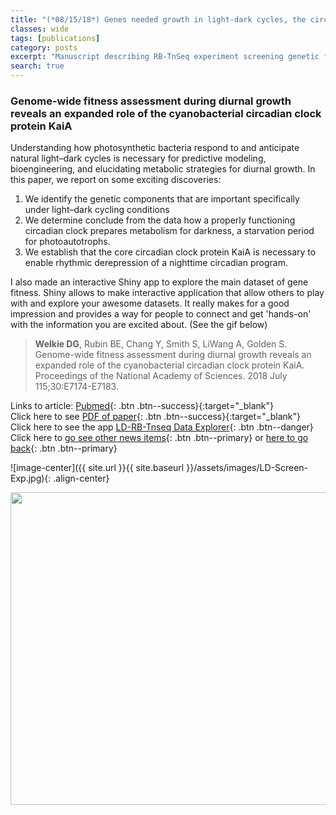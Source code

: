 ```yaml
---
title: "(*08/15/18*) Genes needed growth in light-dark cycles, the circadian clock, and KaiA "
classes: wide
tags: [publications]
category: posts
excerpt: "Manuscript describing RB-TnSeq experiment screening genetic fitness under 12:12 light-dark cycle is published in PNAS!"
search: true    
---
```

### Genome-wide fitness assessment during diurnal growth reveals an expanded role of the cyanobacterial circadian clock protein KaiA <br> 
Understanding how photosynthetic bacteria respond to and anticipate natural light–dark cycles is necessary for predictive modeling, bioengineering, and elucidating metabolic strategies for diurnal growth. In this paper, we report on some exciting discoveries:
1. We identify the genetic components that are important specifically under light–dark cycling conditions
2. We determine conclude from the data how a properly functioning circadian clock prepares metabolism for darkness, a starvation period for photoautotrophs. 
3. We establish that the core circadian clock protein KaiA is necessary to enable rhythmic derepression of a nighttime circadian program.

I also made an interactive Shiny app to explore the main dataset of gene fitness. Shiny allows to make interactive application that allow others to play with and explore your awesome datasets. It really makes for a good impression and provides a way for people to connect and get 'hands-on' with the information you are excited about. (See the gif below)

> **Welkie DG**, Rubin BE, Chang Y, Smith S, LiWang A, Golden S. Genome-wide fitness assessment during diurnal growth reveals an expanded role of the cyanobacterial circadian clock protein KaiA. Proceedings of the National Academy of Sciences. 2018 July  115;30:E7174-E7183.

Links to article:         [Pubmed](https://www.ncbi.nlm.nih.gov/pubmed/29991601){: .btn .btn--success}{:target="_blank"}<br/>
Click here to see         [PDF of paper](https://drive.google.com/open?id=1sFRFf6C-Ya-xFav8DQwkiI93y1_CfRRb){: .btn .btn--success}{:target="_blank"}<br/>
Click here to see the app [LD-RB-Tnseq Data Explorer](/apps/#-shiny-app-for-ld-rb-tnSeq-dataset){: .btn .btn--danger}<br/>
Click here to             [go see other news items](/Blog/){: .btn .btn--primary} or [here to go back](/){: .btn .btn--primary}<br/>

![image-center]({{ site.url }}{{ site.baseurl }}/assets/images/LD-Screen-Exp.jpg){: .align-center}<br/>


<img src="/assets/images/shiny-app.gif" width="700" height="500">


